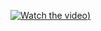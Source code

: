 

[![Watch the video](https://github.com/user-attachments/assets/90305b41-cd26-4fb1-acaf-7f9f7cc99faa))](https://www.youtube.com/watch?v=YJ5FuXm5OEo)


